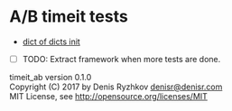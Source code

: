 A/B timeit tests
================

* [dict of dicts init](https://github.com/denis-ryzhkov/timeit_ab/blob/master/dict_of_dicts_init.py)

- [ ] TODO: Extract framework when more tests are done.

timeit_ab version 0.1.0  
Copyright (C) 2017 by Denis Ryzhkov <denisr@denisr.com>  
MIT License, see http://opensource.org/licenses/MIT
